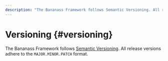 ```yaml
---
description: "The Bananass Framework follows Semantic Versioning. All release versions adhere to the `MAJOR.MINOR.PATCH` format."
---
```


# Versioning {#versioning}

The Bananass Framework follows [Semantic Versioning](https://semver.org/). All release versions adhere to the `MAJOR.MINOR.PATCH` format.
